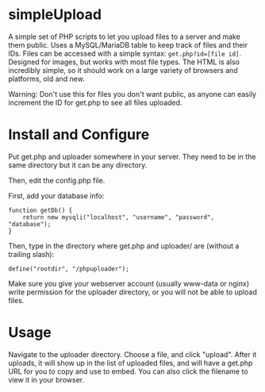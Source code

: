 # simpleUpload
A simple set of PHP scripts to let you upload files to a server and make them public. Uses a MySQL/MariaDB table to keep track of files and their IDs. Files can be accessed with a simple syntax: `get.php?id=[file id]`. Designed for images, but works with most file types. The HTML is also incredibly simple, so it should work on a large variety of browsers and platforms, old and new.

Warning: Don't use this for files you don't want public, as anyone can easily increment the ID for get.php to see all files uploaded. 


# Install and Configure
Put get.php and uploader somewhere in your server. They need to be in the same directory but it can be any directory.

Then, edit the config.php file.

First, add your database info:
```
function getDb() {
    return new mysqli("localhost", "username", "password", "database");
}
```
Then, type in the directory where get.php and uploader/ are (without a trailing slash):
```
define("rootdir", "/phpuploader");
```
Make sure you give your webserver account (usually www-data or nginx) write permission for the uploader directory, or you will not be able to upload files.

# Usage
Navigate to the uploader directory. Choose a file, and click "upload". After it uploads, it will show up in the list of uploaded files, and will have a get.php URL for you to copy and use to embed. You can also click the filename to view it in your browser.

